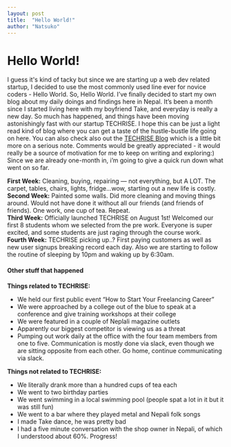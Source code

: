 ```yaml
---
layout: post
title:  "Hello World!"
author: "Natsuko"
---
```


# Hello World!

<p>I guess it's kind of tacky but since we are starting up a web dev related startup, I decided to use the most commonly used line ever for novice coders - Hello World. So, Hello World. I’ve finally decided to start my own blog about my daily doings and findings here in Nepal. It’s been a month since I started living here with my boyfriend Take, and everyday is really a new day. So much has happened, and things have been moving astonishingly fast with our startup TECHRISE. I hope this can be just a light read kind of blog where you can get a taste of the hustle-bustle life going on here. You can also check also out the <a href= "http://www.techrise.me/blog">TECHRISE Blog</a> which is a little bit more on a serious note. Comments would be greatly appreciated - it would really be a source of motivation for me to keep on writing and exploring:) <br>
Since we are already one-month in, i’m going to give a quick run down what went on so far. </p>
<p><strong>First Week:</strong> Cleaning, buying, repairing — not everything, but A LOT. The carpet, tables, chairs, lights, fridge...wow, starting out a new life is costly.<br>
<strong>Second Week:</strong> Painted some walls. Did more cleaning and moving things around. Would not have done it without all our friends (and friends of friends). One work, one cup of tea. Repeat.<br>
<strong>Third Week:</strong> Officially launched TECHRISE on August 1st! Welcomed our first 8 students whom we selected from the pre work. Everyone is super excited, and some students are just raging through the course work.<br>
<strong>Fourth Week:</strong> TECHRISE picking up..? First paying customers as well as new user signups breaking record each day. Also we are starting to follow the routine of sleeping by 10pm and waking up by 6:30am.</p>

<h4>Other stuff that happened</h4>
<strong>Things related to TECHRISE:</strong>
<ul>
<li>We held our first public event “How to Start Your Freelancing Career”</li>
<li>We were approached by a college out of the blue to speak at a conference and give training workshops at their college </li>	
<li>We were featured in a couple of Neplali magazine outlets</li>
<li>Apparently our biggest competitor is viewing us as a threat</li>
<li>Pumping out work daily at the office with the four team members from one to five. Communication is mostly done via slack, even though we are sitting opposite from each other. Go home, continue communicating via slack.</li></ul>

<strong>Things not related to TECHRISE:</strong>
<ul>
<li>We literally drank more than a hundred cups of tea each</li>
<li>We went to two birthday parties</li>
<li>We went swimming in a local swimming pool (people spat a lot in it but it was still fun)</li>
<li>We went to a bar where they played metal and Nepali folk songs</li>
<li>I made Take dance, he was pretty bad </li>
<li>I had a five minute conversation with the shop owner in Nepali, of which I understood about 60%. Progress! </li></ul>